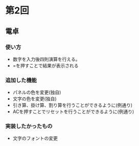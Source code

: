 # 第2回
## 電卓
### 使い方
* 数字を入力後四則演算を行える。
* =を押すことで結果が表示される
### 追加した機能
* パネルの色を変更(独自)
* 文字の色を変更(独自)
* 引き算、掛け算、割り算を行うことができるように(例通り)
* ACを押すことでリセットを行うことができるように(例通り)
### 実装したかったもの
* 文字のフォントの変更